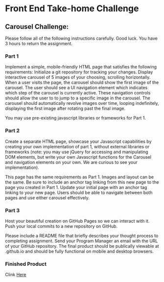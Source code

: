 # Front End Take-home Challenge

## Carousel Challenge:

Please follow all of the following instructions carefully. Good luck. You have 3 hours to return the assignment.

### Part 1
Implement a simple, mobile-friendly HTML page that satisfies the following requirements:
Initialize a git repository for tracking your changes.
Display interactive carousel of 5 images of your choosing, scrolling horizontally.
When a user visits the page, the carousel should show the first image of the carousel.
The user should see a UI navigation element which indicates which step of the carousel is currently active. These navigation controls should allow the user to to jump to a specific image in the carousel.
The carousel should automatically revolve images over time, looping indefinitely, displaying the first image after rotating past the final image.

You may use pre-existing javascript libraries or frameworks for Part 1.

### Part 2
Create a separate HTML page, showcase your Javascript capabilities by creating your own implementation of part 1, without external libraries or frameworks (note: you may use jQuery for accessing and manipulating DOM elements, but write your own Javascript functions for the Carousel and navigation elements on your own. We are curious to see your implementation).

This page has the same requirements as Part 1. Images and layout can be the same. Be sure to include an anchor tag linking from this new page to the page you created in Part 1. Update your initial page with an anchor tag linking to your new page. Users should be able to navigate between both pages and use either carousel effectively.

### Part 3
Host your beautiful creation on GitHub Pages so we can interact with it. Push your local commits to a new repository on GitHub.

Please include a README file that briefly describes your thought process to completing assignment. Send your Program Manager an email with the URL of your GitHub repository. The final product should be publically viewable at <repo name>.github.io and should be fully functional on mobile and desktop browsers.

### Finished Product

Clink [Here](https://alicia-carousel-challenge.netlify.com)
